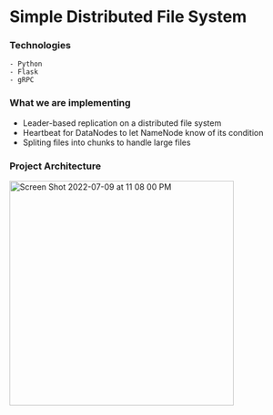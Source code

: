 # Simple Distributed File System

### Technologies
	- Python
	- Flask
	- gRPC

### What we are implementing
- Leader-based replication on a distributed file system 
- Heartbeat for DataNodes to let NameNode know of its condition
- Spliting files into chunks to handle large files

### Project Architecture
<img width="394" alt="Screen Shot 2022-07-09 at 11 08 00 PM" src="https://user-images.githubusercontent.com/58889021/178129703-06e5e0a1-a9f3-4ec1-9d16-60a192f67305.png">
